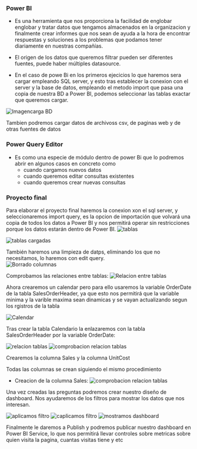 ### Power BI

- Es una herramienta que nos proporciona la facilidad de englobar englobar y tratar datos que tengamos almacenados
en la organizacion y finalmente crear informes que nos sean de ayuda a la hora de encontrar respuestas y soluciones
a los problemas que podamos tener diariamente en nuestras compañías.


- El origen de los datos que queremos filtrar pueden ser diferentes fuentes, puede haber múltiples datasource.

- En el caso de powe Bi en los primeros ejecicios lo que haremos sera cargar empleando SQL server, y esto tras establecer
la conexion con el server y la base de datos, empleando el metodo import que pasa una copia de nuestra BD a Power BI, podemos seleccionar las tablas exactar que queremos cargar.

![Imagencarga BD](imagenes/carga_bd.png)


Tambien podremos cargar datos de archivoss csv, de paginas web y de otras fuentes de datos

### Power Query Editor

- Es como una especie de módulo dentro de power Bi que lo podremos abrir en algunos casos en concreto como
     - cuando cargamos nuevos datos
     - cuando queremos editar consultas existentes 
     - cuando queremos crear nuevas consultas

### Proyecto final 
Para elaborar el proyecto final haremos la conexion xon el sql server, y seleccionaremos import query,
es la opcion de importación que volvará una copia de todos los datos a Power BI y nos permitirá 
operar sin restricciones porque los datos estarán dentro de Power BI.
![tablas](/imagenes/sales_loas.png)

![tablas cargadas](imagenes/tables_loaded.png)

También haremos una limpieza de datps, eliminando los que no necesitamos, lo haremos con edit query.    
![Borrado columnas](imagenes/remove_columns.png)

Comprobamos las relaciones entre tablas:
![Relacion entre tablas](imagenes/relaciones_tablas.png)

Ahora crearemos un calendar pero para ello usaremos la  variable OrderDate de la tabla SalesOrderHeader,
ya que esto nos permitirá que la variable minima y la varible maxima sean dinamicas y se vayan actualizando 
segun los rgistros de la tabla

![Calendar](imagenes/calendar_creation.png)

Tras crear la tabla Calendario la enlazaremos con la tabla SalesOrderHeader por la variable OrderDate:

![relacion tablas](imagenes/new_relationship.png)
![comprobacion relacion tablas](imagenes/comprobacion_relationship.png)

Crearemos la columna Sales y la columna UnitCost

Todas las columnas se crean siguiendo el mismo procedimiento
- Creacion de la columna Sales:
![comprobacion relacion tablas](imagenes/creacion_sales.png)


Una vez creadas las preguntas podremos crear nuestro diseño de dashboard.
Nos ayudaremos de los filtros para mostrar los datos que nos interesan.

![aplicamos filtro](imagenes/aplicamos_filtro.png)
![caplicamos filtro](imagenes/aplicamos_filtro2.png)
![mostramos dashboard](imagenes/dashboard.png)

Finalmente le daremos a Publish y podremos publicar nuestro dashboard en Power BI Service, 
lo que nos permitirá llevar controles sobre metricas sobre quien visita la pagina, cuantas visitas tiene y etc
